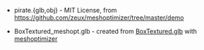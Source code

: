 - pirate.{glb,obj} - MIT License, from https://github.com/zeux/meshoptimizer/tree/master/demo

- BoxTextured_meshopt.glb - created from [BoxTextured.glb](https://github.com/KhronosGroup/glTF-Sample-Models/blob/master/2.0/BoxTextured/glTF-Binary/BoxTextured.glb) with [meshoptimizer](https://github.com/zeux/meshoptimizer)
